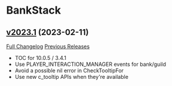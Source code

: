 # BankStack

## [v2023.1](https://github.com/kemayo/wow-bankstack/tree/v2023.1) (2023-02-11)
[Full Changelog](https://github.com/kemayo/wow-bankstack/compare/v2022.4...v2023.1) [Previous Releases](https://github.com/kemayo/wow-bankstack/releases)

- TOC for 10.0.5 / 3.4.1  
- Use PLAYER\_INTERACTION\_MANAGER events for bank/guild  
- Avoid a possible nil error in CheckTooltipFor  
- Use new c\_tooltip APIs when they're available  
